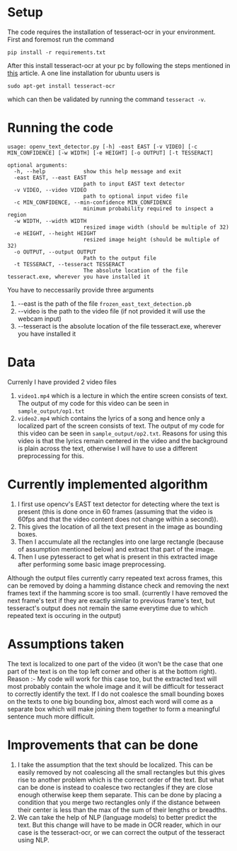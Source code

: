 # Setup
The code requires the installation of tesseract-ocr in your environment. <br>
First and foremost run the command 
```
pip install -r requirements.txt
```
After this install tesseract-ocr at your pc by following the steps mentioned in [this](https://www.pyimagesearch.com/2017/07/03/installing-tesseract-for-ocr/) article. A one line installation for ubuntu users is 
```
sudo apt-get install tesseract-ocr
```
which can then be validated by running the command `tesseract -v`.

# Running the code
```
usage: openv_text_detector.py [-h] -east EAST [-v VIDEO] [-c MIN_CONFIDENCE] [-w WIDTH] [-e HEIGHT] [-o OUTPUT] [-t TESSERACT]

optional arguments:
  -h, --help            show this help message and exit
  -east EAST, --east EAST
                        path to input EAST text detector
  -v VIDEO, --video VIDEO
                        path to optional input video file
  -c MIN_CONFIDENCE, --min-confidence MIN_CONFIDENCE
                        minimum probability required to inspect a region
  -w WIDTH, --width WIDTH
                        resized image width (should be multiple of 32)
  -e HEIGHT, --height HEIGHT
                        resized image height (should be multiple of 32)
  -o OUTPUT, --output OUTPUT
                        Path to the output file
  -t TESSERACT, --tesseract TESSERACT
                        The absolute location of the file tesseract.exe, wherever you have installed it
```
You have to neccessarily provide three arguments
1. --east is the path of the file `frozen_east_text_detection.pb`
2. --video is the path to the video file (if not provided it will use the webcam input)
3. --tesseract is the absolute location of the file tesseract.exe, wherever you have installed it

# Data
Currenly I have provided 2 video files 
1. `video1.mp4` which is a lecture in which the entire screen consists of text. The output of my code for this video can be seen in `sample_output/op1.txt`
2. `video2.mp4` which contains the lyrics of a song and hence only a localized part of the screen consists of text. The output of my code for this video can be seen in `sample_output/op2.txt`. Reasons for using this video is that the lyrics remain centered in the video and the background is plain across the text, otherwise I will have to use a different preprocessing for this.

# Currently implemented algorithm

1. I first use opencv's EAST text detector for detecting where the text is present (this is done once in 60 frames (assuming that the video is 60fps and that the video content does not change within a second)). 
2. This gives the location of all the text present in the image as bounding boxes.
3. Then I accumulate all the rectangles into one large rectangle (because of assumption mentioned below) and extract that part of the image. 
4. Then I use pytesseract to get what is present in this extracted image after performing some basic image preprocessing.

Although the output files currently carry repeated text across frames, this can be removed by doing a hamming distance check and removing the next frames text if the hamming score is too small. (currently I have removed the next frame's text if they are exactly similar to previous frame's text, but tesseract's output does not remain the same everytime due to which repeated text is occuring in the output)

# Assumptions taken

The text is localized to one part of the video (it won't be the case that one part of the text is on the top left corner and other is at the bottom right). Reason :-  My code will work for this case too, but the extracted text will most probably contain the whole image and it will be difficult for tesseract to correctly identify the text. If I do not coalesce the small bounding boxes on the texts to one big bounding box, almost each word will come  as a separate box which will make joining them together to form a meaningful sentence much more difficult.


# Improvements that can be done

1. I take the assumption that the text should be localized. This can be easily removed by not coalescing all the small rectangles but this gives rise to another problem which is the correct order of the text. But what can be done is instead to coalesce two rectangles if they are close enough otherwise keep them separate. This can be done by placing a condition that you merge two rectangles only if the distance between their center is less than the max of the sum of their lengths or breadths.
2. We can take the help of NLP (language models) to better predict the text. But this change will have to be made in OCR reader, which in our case is the tesseract-ocr, or we can correct the output of the tesseract using NLP.
